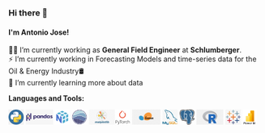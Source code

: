### Hi there 👋  
#### I'm Antonio Jose!   

👨‍💻 I’m currently working as <b>General Field Engineer</b> at <b>Schlumberger</b>.\
:zap: I’m currently working in Forecasting Models and time-series data for the Oil & Energy Industry:oil_drum:\
🌱 I’m currently learning more about data 

**Languages and Tools:**

<code><img height="30" src="Images/python.png"></code> <code><img height="30" src="Images/pandas.png"></code>  <code><img height="30" src="Images/numpy.png"></code> <code><img height="30" src="Images/seaborn.png"></code> <code><img height="30" src="Images/matplotlib.png"></code><code><img height="30" src="Images/Pytorch.png"></code> <code><img height="30" src="Images/Scikitlearn.png"></code> <code><img height="30" src="Images/MySQL.png"></code> <code><img height="30" src="Images/Postgresql.png"></code>
<code><img height="30" src="Images/R.png"></code> <code><img height="30" src="Images/Tableau.png"></code> <code><img height="30" src="Images/PowerBI.png"></code>
